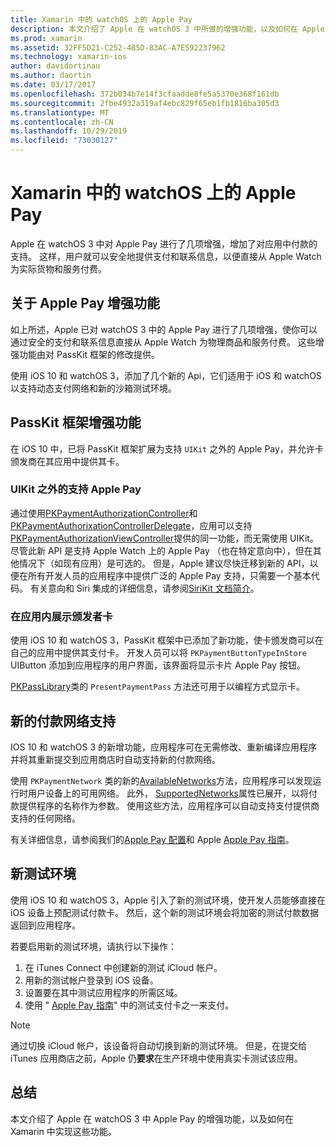 ```yaml
---
title: Xamarin 中的 watchOS 上的 Apple Pay
description: 本文介绍了 Apple 在 watchOS 3 中所做的增强功能，以及如何在 Apple Watch 中实现 Apple Pay。
ms.prod: xamarin
ms.assetid: 32FF5D21-C252-485D-83AC-A7E592237962
ms.technology: xamarin-ios
author: davidortinau
ms.author: daortin
ms.date: 03/17/2017
ms.openlocfilehash: 372b034b7e14f3cfaadde8fe5a5370e368f161db
ms.sourcegitcommit: 2fbe4932a319af4ebc829f65eb1fb1816ba305d3
ms.translationtype: MT
ms.contentlocale: zh-CN
ms.lasthandoff: 10/29/2019
ms.locfileid: "73030127"
---
```

# <a name="apple-pay-on-watchos-in-xamarin"></a>Xamarin 中的 watchOS 上的 Apple Pay

Apple 在 watchOS 3 中对 Apple Pay 进行了几项增强，增加了对应用中付款的支持。 这样，用户就可以安全地提供支付和联系信息，以便直接从 Apple Watch 为实际货物和服务付费。

## <a name="about-apple-pay-enhancements"></a>关于 Apple Pay 增强功能

如上所述，Apple 已对 watchOS 3 中的 Apple Pay 进行了几项增强，使你可以通过安全的支付和联系信息直接从 Apple Watch 为物理商品和服务付费。 这些增强功能由对 PassKit 框架的修改提供。

使用 iOS 10 和 watchOS 3，添加了几个新的 Api，它们适用于 iOS 和 watchOS 以支持动态支付网络和新的沙箱测试环境。

## <a name="passkit-framework-enhancements"></a>PassKit 框架增强功能

在 iOS 10 中，已将 PassKit 框架扩展为支持 `UIKit` 之外的 Apple Pay，并允许卡颁发商在其应用中提供其卡。 

### <a name="supporting-apple-pay-outside-of-uikit"></a>UIKit 之外的支持 Apple Pay

通过使用[PKPaymentAuthorizationController](https://developer.apple.com/reference/passkit/pkpaymentauthorizationcontroller)和[PKPaymentAuthorixationControllerDelegate](https://developer.apple.com/reference/passkit/pkpaymentauthorizationcontrollerdelegate)，应用可以支持[PKPaymentAuthorizationViewController](https://developer.apple.com/reference/passkit/pkpaymentauthorizationviewcontroller)提供的同一功能，而无需使用 UIKit。 尽管此新 API 是支持 Apple Watch 上的 Apple Pay （也在特定意向中），但在其他情况下（如现有应用）是可选的。 但是，Apple 建议尽快迁移到新的 API，以便在所有开发人员的应用程序中提供广泛的 Apple Pay 支持，只需要一个基本代码。 有关意向和 Siri 集成的详细信息，请参阅[SiriKit 文档简介](~/ios/platform/sirikit/index.md)。

### <a name="presenting-issuer-cards-from-within-apps"></a>在应用内展示颁发者卡

使用 iOS 10 和 watchOS 3，PassKit 框架中已添加了新功能，使卡颁发商可以在自己的应用中提供其支付卡。 开发人员可以将 `PKPaymentButtonTypeInStore` UIButton 添加到应用程序的用户界面，该界面将显示卡片 Apple Pay 按钮。

[PKPassLibrary](https://developer.apple.com/reference/passkit/pkpasslibrary)类的 `PresentPaymentPass` 方法还可用于以编程方式显示卡。

## <a name="new-payment-network-support"></a>新的付款网络支持

IOS 10 和 watchOS 3 的新增功能，应用程序可在无需修改、重新编译应用程序并将其重新提交到应用商店时自动支持新的付款网络。

使用 `PKPaymentNetwork` 类的新的[AvailableNetworks](https://developer.apple.com/reference/passkit/pkpaymentrequest/1833288-availablenetworks)方法，应用程序可以发现运行时用户设备上的可用网络。 此外， [SupportedNetworks](https://developer.apple.com/reference/passkit/pkpaymentrequest/1619329-supportednetworks)属性已展开，以将付款提供程序的名称作为参数。 使用这些方法，应用程序可以自动支持支付提供商支持的任何网络。

有关详细信息，请参阅我们的[Apple Pay 配置](~/ios/platform/apple-pay.md)和 Apple [Apple Pay 指南](https://developer.apple.com/apple-pay/)。

## <a name="new-testing-environment"></a>新测试环境

使用 iOS 10 和 watchOS 3，Apple 引入了新的测试环境，使开发人员能够直接在 iOS 设备上预配测试付款卡。 然后，这个新的测试环境会将加密的测试付款数据返回到应用程序。

若要启用新的测试环境，请执行以下操作：

1. 在 iTunes Connect 中创建新的测试 iCloud 帐户。
2. 用新的测试帐户登录到 iOS 设备。
3. 设置要在其中测试应用程序的所需区域。
4. 使用 " [Apple Pay 指南](https://developer.apple.com/apple-pay/)" 中的测试支付卡之一来支付。

> [!NOTE]
> 通过切换 iCloud 帐户，该设备将自动切换到新的测试环境。 但是，在提交给 iTunes 应用商店之前，Apple 仍**要求**在生产环境中使用真实卡测试该应用。

## <a name="summary"></a>总结

本文介绍了 Apple 在 watchOS 3 中 Apple Pay 的增强功能，以及如何在 Xamarin 中实现这些功能。
